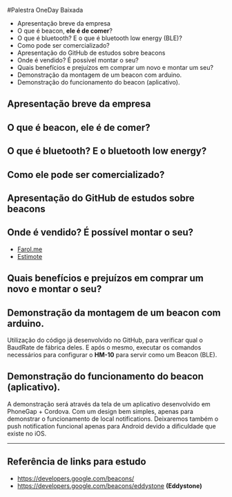 #Palestra OneDay Baixada

- Apresentação breve da empresa
- O que é beacon, **ele é de comer**?
- O que é bluetooth? E o que é bluetooth low energy (BLE)?
- Como pode ser comercializado?
- Apresentação do GitHub de estudos sobre beacons
- Onde é vendido? É possível montar o seu?
- Quais benefícios e prejuízos em comprar um novo e montar um seu?
- Demonstração da montagem de um beacon com arduino.
- Demonstração do funcionamento do beacon (aplicativo).

## Apresentação breve da empresa

## O que é beacon, ele é de comer?

## O que é bluetooth? E o bluetooth low energy?

## Como ele pode ser comercializado?

## Apresentação do GitHub de estudos sobre beacons

## Onde é vendido? É possível montar o seu?

- [Farol.me](http://farol.me)
- [Estimote](http://estimote.com)

## Quais benefícios e prejuízos em comprar um novo e montar o seu?

## Demonstração da montagem de um beacon com arduino.

Utilização do código já desenvolvido no GitHub, para verificar qual o BaudRate de fábrica deles. E após o mesmo,
executar os comandos necessários para configurar o **HM-10** para servir como um Beacon (BLE).

## Demonstração do funcionamento do beacon (aplicativo).

A demonstração será através da tela de um aplicativo desenvolvido em PhoneGap + Cordova. Com um design bem simples,
apenas para demonstrar o funcionamento de local notifications. Deixaremos também o push notification funcional
apenas para Android devido a dificuldade que existe no iOS.

----

## Referência de links para estudo

- https://developers.google.com/beacons/
- https://developers.google.com/beacons/eddystone **(Eddystone)**